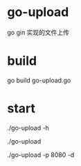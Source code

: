 # go-upload
go gin 实现的文件上传

# build

go build go-upload.go

# start

./go-upload -h

./go-upload

./go-upload -p 8080 -d
